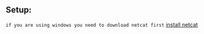 ## Setup:
`if you are using windows you need to download netcat first`
[install netcat](https://eternallybored.org/misc/netcat/netcat-win32-1.11.zip) 
